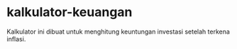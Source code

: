 # kalkulator-keuangan
Kalkulator ini dibuat untuk menghitung keuntungan investasi setelah terkena inflasi.
